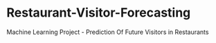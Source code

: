# Restaurant-Visitor-Forecasting
Machine Learning Project - Prediction Of Future Visitors in Restaurants
